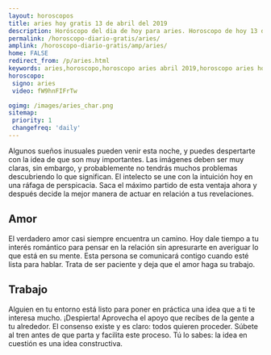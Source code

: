 ```yaml
---
layout: horoscopos
title: aries hoy gratis 13 de abril del 2019 
description: Horóscopo del dia de hoy para aries. Horoscopo de hoy 13 de abril del 2019. Las predicciones de amor, trabajo, vida personal gratis.
permalink: /horoscopo-diario-gratis/aries/
amplink: /horoscopo-diario-gratis/amp/aries/
home: FALSE
redirect_from: /p/aries.html
keywords: aries,horoscopo,horoscopo aries abril 2019,horoscopo aries hoy,tarot aries abril 2019,horoscopo aries,tarot aries hoy,horoscopo de hoy,horoscopo diario,tarot del amor,horoscopo de hoy aries,horoscopo diario del tarot, Horoscopo de hoy aries 13 de abril del 2019,horóscopo del día,signos zodiacales 2019, el horoscopo de hoy
horoscopo:
 signo: aries
 video: fW9hnFIFrTw

ogimg: /images/aries_char.png
sitemap:
 priority: 1
 changefreq: 'daily'
---
```



Algunos sueños inusuales pueden venir esta noche, y puedes despertarte con la idea de que son muy importantes. Las imágenes deben ser muy claras, sin embargo, y probablemente no tendrás muchos problemas descubriendo lo que significan. El intelecto se une con la intuición hoy en una ráfaga de perspicacia. Saca el máximo partido de esta ventaja ahora y después decide la mejor manera de actuar en relación a tus revelaciones.

## Amor

El verdadero amor casi siempre encuentra un camino. Hoy dale tiempo a tu interés romántico para pensar en la relación sin apresurarte en averiguar lo que está en su mente. Esta persona se comunicará contigo cuando esté lista para hablar. Trata de ser paciente y deja que el amor haga su trabajo.

## Trabajo

Alguien en tu entorno está listo para poner en práctica una idea que a ti te interesa mucho. ¡Despierta! Aprovecha el apoyo que recibes de la gente a tu alrededor. El consenso existe y es claro: todos quieren proceder. Súbete al tren antes de que parta y facilita este proceso. Tú lo sabes: la idea en cuestión es una idea constructiva.